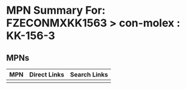 



# MPN Summary For: FZECONMXKK1563 > con-molex : KK-156-3

## MPNs
  

|MPN|Direct Links|Search Links|
| :--- | :--- | :--- |
||||
